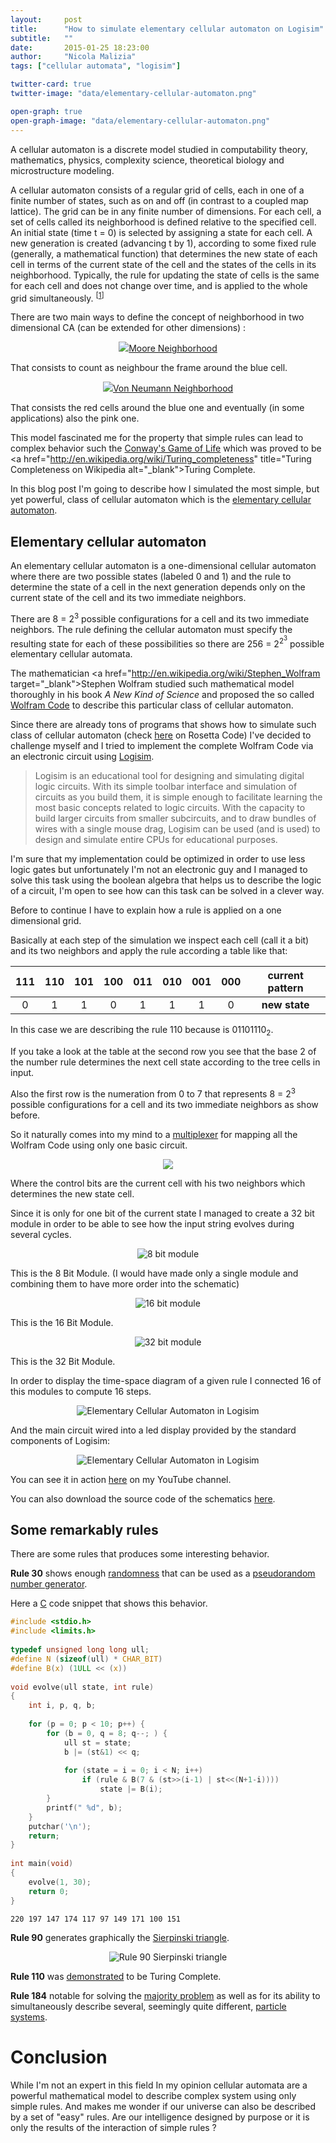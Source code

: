 ```yaml
---
layout:     post
title:      "How to simulate elementary cellular automaton on Logisim"
subtitle:   ""
date:       2015-01-25 18:23:00
author:     "Nicola Malizia"
tags: ["cellular automata", "logisim"]

twitter-card: true
twitter-image: "data/elementary-cellular-automaton.png"

open-graph: true
open-graph-image: "data/elementary-cellular-automaton.png"
---
```


A cellular automaton is a discrete model studied in computability theory, mathematics, physics, complexity science, theoretical biology and microstructure modeling.

A cellular automaton consists of a regular grid of cells, each in one of a finite number of states, such as on and off (in contrast to a coupled map lattice). The grid can be in any finite number of dimensions. For each cell, a set of cells called its neighborhood is defined relative to the specified cell. An initial state (time t = 0) is selected by assigning a state for each cell. A new generation is created (advancing t by 1), according to some fixed rule (generally, a mathematical function) that determines the new state of each cell in terms of the current state of the cell and the states of the cells in its neighborhood. Typically, the rule for updating the state of cells is the same for each cell and does not change over time, and is applied to the whole grid simultaneously. <sup>[<a href="http://en.wikipedia.org/wiki/Cellular_automaton" target="_blank">1</a>]</sup>

There are two main ways to define the concept of neighborhood in two dimensional CA (can be extended for other dimensions) :

<p align="center"><img src="https://unnikked.ga/data/ca-moore.png" class="img-responsive"><a href="http://en.wikipedia.org/wiki/Moore_neighborhood">Moore Neighborhood</a></p>

That consists to count as neighbour the frame around the blue cell.

<p align="center"><img src="https://unnikked.ga/data/ca-von-neumann.png" class="img-responsive"><a href="http://en.wikipedia.org/wiki/Von_Neumann_neighborhood">Von Neumann Neighborhood</a></p>

That consists the red cells around the blue one and eventually (in some applications) also the pink one. 

This model fascinated me for the property that simple rules can lead to complex behavior such the <a href="http://en.wikipedia.org/wiki/Conway%27s_Game_of_Life" title="Conway's Game of Life Cellular Automaton" target="_blank">Conway's Game of Life</a> which was proved to be <a href="http://en.wikipedia.org/wiki/Turing_completeness" title="Turing Completeness on Wikipedia alt="_blank">Turing Complete</a>. 

In this blog post I'm going to describe how I simulated the most simple, but yet powerful, class of cellular automaton which is the <a href="http://en.wikipedia.org/wiki/Elementary_cellular_automaton" title="Elementary Cellular Automaton" target="_blank">elementary cellular automaton</a>.

<h2>Elementary cellular automaton</h2>

An elementary cellular automaton is a one-dimensional cellular automaton where there are two possible states (labeled 0 and 1) and the rule to determine the state of a cell in the next generation depends only on the current state of the cell and its two immediate neighbors.

There are 8 = 2<sup>3</sup> possible configurations for a cell and its two immediate neighbors. The rule defining the cellular automaton must specify the resulting state for each of these possibilities so there are 256 = 2<sup>2<sup>3</sup></sup> possible elementary cellular automata.

The mathematician <a href="http://en.wikipedia.org/wiki/Stephen_Wolfram target="_blank">Stephen Wolfram</a> studied such mathematical model thoroughly in his book <i>A New Kind of Science</i> and proposed the so called <a href="http://en.wikipedia.org/wiki/Wolfram_code" target="_blank">Wolfram Code</a> to describe this particular class of cellular automaton. 

Since there are already tons of programs that shows how to simulate such class of cellular automaton (check <a href="http://rosettacode.org/wiki/Elementary_cellular_automaton" title="Elementary cellular automaton on Rosetta Code" target="_blank">here</a> on Rosetta Code) I've decided to challenge myself and I tried to implement the complete Wolfram Code via an electronic circuit using <a href="http://www.cburch.com/logisim/" title="Elementary cellular automaton in logisim" target="_blank">Logisim</a>.

<blockquote>Logisim is an educational tool for designing and simulating digital logic circuits. With its simple toolbar interface and simulation of circuits as you build them, it is simple enough to facilitate learning the most basic concepts related to logic circuits. With the capacity to build larger circuits from smaller subcircuits, and to draw bundles of wires with a single mouse drag, Logisim can be used (and is used) to design and simulate entire CPUs for educational purposes.
</blockquote>

I'm sure that my implementation could be optimized in order to use less logic gates but unfortunately I'm not an electronic guy and I managed to solve this task using the boolean algebra that helps us to describe the logic of a circuit, I'm open to see how can this task can be solved in a clever way.

Before to continue I have to explain how a rule is applied on a one dimensional grid. 

Basically at each step of the simulation we inspect each cell (call it a bit) and its two neighbors and apply the rule according a table like that:

<table class="table">
<thead>
<tr>
  <th align="center">111</th>
  <th align="center">110</th>
  <th align="center">101</th>
  <th align="center">100</th>
  <th align="center">011</th>
  <th align="center">010</th>
  <th align="center">001</th>
  <th align="center">000</th>
  <th align="center"><strong>current pattern</strong></th>
</tr>
</thead>
<tbody><tr>
  <td align="center">0</td>
  <td align="center">1</td>
  <td align="center">1</td>
  <td align="center">0</td>
  <td align="center">1</td>
  <td align="center">1</td>
  <td align="center">1</td>
  <td align="center">0</td>
  <td align="center"><strong>new state</strong></td>
</tr>
</tbody></table>

In this case we are describing the rule 110 because is 01101110<sub>2</sub>.

If you take a look at the table at the second row you see that the base 2 of the number rule determines the next cell state according to the tree cells in input. 

Also the first row is the numeration from 0 to 7 that represents  8 = 2<sup>3</sup> possible configurations for a cell and its two immediate neighbors as show before. 

So it naturally comes into my mind to a <a href="http://en.wikipedia.org/wiki/Multiplexer" title="Multiplexer for mapping rule for elementary cellular automaton electronic circuit" target="_blank">multiplexer</a> for mapping all the Wolfram Code using only one basic circuit. 

<p align="center"><img src="https://unnikked.ga/data/ca-rulemapping.png" class="img-responsive"></p>

Where the control bits are the current cell with his two neighbors which determines the new state cell. 

Since it is only for one bit of the current state I managed to create a 32 bit module in order to be able to see how the input string evolves during several cycles. 

<p align="center"><img src="https://unnikked.ga/data/rule-mapping.png" alt="8 bit module" class="img-responsive"></p>

This is the 8 Bit Module. (I would have made only a single module and combining them to have more order into the schematic)

<p align="center"><img src="https://unnikked.ga/data/rule-mapping-16-bit.png" alt="16 bit module" class="img-responsive"></p>

This is the 16 Bit Module.

<p align="center"><img src="https://unnikked.ga/data/rule-mapping-32-bit.png" alt="32 bit module" class="img-responsive"></p>

This is the 32 Bit Module.

In order to display the time-space diagram of a given rule I connected 16 of this modules to compute 16 steps. 

<p align="center"><img src="https://unnikked.ga/data/16-step-32-bit.png" alt="Elementary Cellular Automaton in Logisim" class="img-responsive"></p>

And the main circuit wired into a led display provided by the standard components of Logisim:

<p align="center"><img src="https://unnikked.ga/data/elementary-cellular-automaton-logisim.png" alt="Elementary Cellular Automaton in Logisim" class="img-responsive"></p>

You can see it in action <a href="https://www.youtube.com/watch?v=3cRRnjiVbIQ" title="Elementary Cellular Automaton in Logisim" target="_blank">here</a> on my YouTube channel. 

You can also download the source code of the schematics <a href="https://github.com/unnikked/LogisimWorkspace/blob/master/cellular%20automata/elementary%20cellular%20automata.circ" target="_blank">here</a>. 

## Some remarkably rules
There are some rules that produces some interesting behavior. 

**Rule 30** shows enough <a href="http://www.cs.indiana.edu/~dgerman/2005midwestNKSconference/dgelbm.pdf" title="Is Rule 30 Random?" target="_blank">randomness</a> that can be used as a <a href="http://en.wikipedia.org/wiki/Pseudorandom_number_generator" target="_blank">pseudorandom number generator</a>.

Here a <a href="http://rosettacode.org/wiki/Elementary_cellular_automaton/Random_Number_Generator#C" title="Rule 30 Random Number Generator" target="_blank">C</a> code snippet that shows this behavior.

```c
#include <stdio.h>
#include <limits.h>
 
typedef unsigned long long ull;
#define N (sizeof(ull) * CHAR_BIT)
#define B(x) (1ULL << (x))
 
void evolve(ull state, int rule)
{
	int i, p, q, b;
 
	for (p = 0; p < 10; p++) {
		for (b = 0, q = 8; q--; ) {
			ull st = state;
			b |= (st&1) << q;
 
			for (state = i = 0; i < N; i++)
				if (rule & B(7 & (st>>(i-1) | st<<(N+1-i))))
					state |= B(i);
		}
		printf(" %d", b);
	}
	putchar('\n');
	return;
}
 
int main(void)
{
	evolve(1, 30);
	return 0;
}
```

```
220 197 147 174 117 97 149 171 100 151
```

**Rule 90** generates graphically the <a href="http://en.wikipedia.org/wiki/Sierpinski_triangle" title="Sierpinski triangle" target="_blank">Sierpinski triangle</a>.

<p align="center"><img src="https://unnikked.ga/data/r090-pulse-wide.png" alt="Rule 90 Sierpinski triangle" class="img-responsive"></p>

**Rule 110** was <a href="http://www.complex-systems.com/pdf/15-1-1.pdf" title="Turing Completeness of Rule 110" target="_blank">demonstrated</a> to be Turing Complete.

**Rule 184** notable for solving the <a href="http://en.wikipedia.org/wiki/Majority_problem_(cellular_automaton)" target="_blank">majority problem</a> as well as for its ability to simultaneously describe several, seemingly quite different, <a href="http://en.wikipedia.org/wiki/Particle_system" target="_blank">particle systems</a>.

# Conclusion
While I'm not an expert in this field In my opinion cellular automata are a powerful mathematical model to describe complex system using only simple rules. And makes me wonder if our universe can also be described by a set of "easy" rules. Are our intelligence designed by purpose or it is only the results of the interaction of simple rules ? 